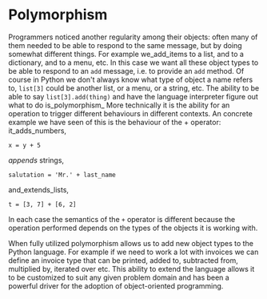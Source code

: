 # Polymorphism

Programmers noticed another regularity among their objects: often many
of them needed to be able to respond to the same message, but by doing
somewhat different things. For example we_add_items to a list, and to
a dictionary, and to a menu, etc. In this case we want all these object
types to be able to respond to an `add` message, i.e. to provide
an `add` method. Of course in Python we don't always know what type of
object a name refers to, `list[3]` could be another list, or a menu, or
a string, etc. The ability to be able to say `list[3].add(thing)` and
have the language interpreter figure out what to do is_polymorphism_
More technically it is the ability for an operation to trigger different
behaviours in different contexts. An concrete example we have seen of
this is the behaviour of the + operator: it_adds_numbers,

    x = y + 5

*appends* strings,

    salutation = 'Mr.' + last_name

and_extends_lists,

    t = [3, 7] + [6, 2]

In each case the semantics of the `+` operator is different because the
operation performed depends on the types of the objects it is working
with.

When fully utilized polymorphism allows us to add new object types to
the Python language. For example if we need to work a lot with invoices
we can define an invoice type that can be printed, added to, subtracted
from, multiplied by, iterated over etc. This ability to extend the
language allows it to be customized to suit any given problem domain and
has been a powerful driver for the adoption of object-oriented
programming.

